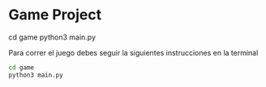 # Game Project

cd game
python3 main.py


Para correr el juego debes seguir la siguientes instrucciones en la terminal


```sh
cd game
python3 main.py
```


